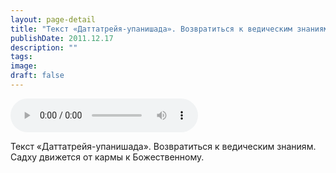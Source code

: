 ```yaml
---
layout: page-detail
title: "Текст «Даттатрейя-упанишада». Возвратиться к ведическим знаниям"
publishDate: 2011.12.17
description: ""
tags:
image:
draft: false
---
```


<audio title="2011.12.17 - Текст «Даттатрейя-упанишада». Возвратиться к ведическим знаниям.mp3" src="https://filer-api.advayta.org/v1.0/public/files/73032" controls=""></audio>

 Текст «Даттатрейя-упанишада». Возвратиться к ведическим знаниям.  
Садху движется от кармы к Божественному.  

  
